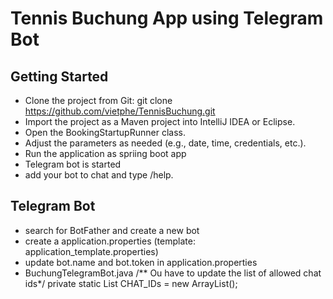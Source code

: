 # Tennis Buchung App using Telegram Bot
## Getting Started
- Clone the project from Git:
    git clone https://github.com/vietphe/TennisBuchung.git
- Import the project as a Maven project into IntelliJ IDEA or Eclipse.
- Open the BookingStartupRunner class.
- Adjust the parameters as needed (e.g., date, time, credentials, etc.).
- Run the application as spriing boot app
- Telegram bot is started
- add your bot to chat and type /help.


## Telegram Bot
- search for BotFather and create a new bot
- create a application.properties (template: application_template.properties)
- update bot.name and bot.token in application.properties
- BuchungTelegramBot.java
 /** Ou have to update the list of allowed chat ids*/
 private static List<Long> CHAT_IDs = new ArrayList<Long>();